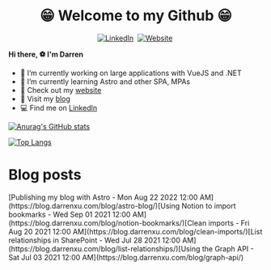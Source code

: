 <p>
<h1 align="center"><b>😁 Welcome to my Github 😁</b></h1>
</p>

<p align="center">
<a href="https://www.linkedin.com/in/darren-xu-profile/"><img src="https://img.shields.io/badge/linkedin-%230077B5.svg?&style=for-the-badge&logo=linkedin&logoColor=white" alt="LinkedIn" /></a>&nbsp;
<a href="https://darrenxu.com/"><img src="https://img.shields.io/badge/-Website-%23ff69b4&?style=for-the-badge&?color=ff69b4" alt="Website" /></a>&nbsp;

</p>

**Hi there, :soccer: I'm Darren**
- 🔭 I’m currently working on large applications with VueJS and .NET
- 🌱 I’m currently learning Astro and other SPA, MPAs
- :eyes: Check out my [website](darrenxu.com)
- :newspaper: Visit my [blog](blog.darrenxu.com)
- :computer: Find me on [LinkedIn](https://www.linkedin.com/in/darren-xu-profile/)

[![Anurag's GitHub stats](https://github-readme-stats.vercel.app/api?username=darrenxu94&show_icons=true&bg_color=30,e96443,904e95&title_color=fff&text_color=fff&icon_color=fff)](https://github.com/anuraghazra/github-readme-stats)

[![Top Langs](https://github-readme-stats.vercel.app/api/top-langs/?username=anuraghazra&layout=compact)](https://github.com/anuraghazra/github-readme-stats)

# Blog posts
<!-- BLOG-POST-LIST:START -->[Publishing my blog with Astro - Mon Aug 22 2022 12:00 AM](https://blog.darrenxu.com/blog/astro-blog/)[Using Notion to import bookmarks - Wed Sep 01 2021 12:00 AM](https://blog.darrenxu.com/blog/notion-bookmarks/)[Clean imports - Fri Aug 20 2021 12:00 AM](https://blog.darrenxu.com/blog/clean-imports/)[List relationships in SharePoint - Wed Jul 28 2021 12:00 AM](https://blog.darrenxu.com/blog/list-relationships/)[Using the Graph API - Sat Jul 03 2021 12:00 AM](https://blog.darrenxu.com/blog/graph-api/)<!-- BLOG-POST-LIST:END -->
